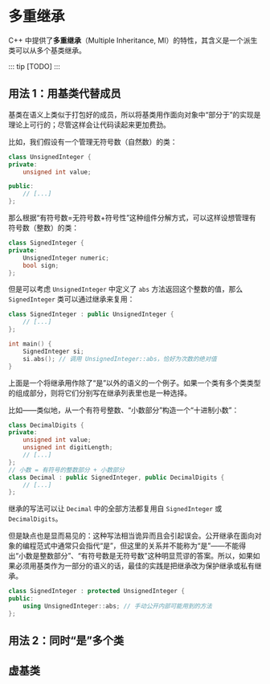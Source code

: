 # 多重继承 <Badge type="warning" text="TBC" /> <Badge type="tip" text="选读" />

C++ 中提供了**多重继承**（Multiple Inheritance, MI）的特性，其含义是一个派生类可以从多个基类继承。

::: tip
\[TODO\]
:::

## 用法 1：用基类代替成员

基类在语义上类似于打包好的成员，所以将基类用作面向对象中“部分于”的实现是理论上可行的；尽管这样会让代码读起来更加费劲。

比如，我们假设有一个管理无符号数（自然数）的类：

```cpp
class UnsignedInteger {
private:
    unsigned int value;

public:
    // [...]
};
```

那么根据“有符号数=无符号数+符号性”这种组件分解方式，可以这样设想管理有符号数（整数）的类：

```cpp
class SignedInteger {
private:
    UnsignedInteger numeric;
    bool sign;
};
```

但是可以考虑 `UnsignedInteger` 中定义了 `abs` 方法返回这个整数的值，那么 `SignedInteger` 类可以通过继承来复用：

```cpp
class SignedInteger : public UnsignedInteger {
    // [...]
};

int main() {
    SignedInteger si;
    si.abs(); // 调用 UnsignedInteger::abs，恰好为次数的绝对值
}
```

上面是一个将继承用作除了“是”以外的语义的一个例子。如果一个类有多个类类型的组成部分，则将它们分别写在继承列表里也是一种选择。

比如——类似地，从一个有符号整数、“小数部分”构造一个“十进制小数”：

```cpp
class DecimalDigits {
private:
    unsigned int value;
    unsigned int digitLength;
    // [...]
};
// 小数 = 有符号的整数部分 + 小数部分
class Decimal : public SignedInteger, public DecimalDigits {
    // [...]
};
```

继承的写法可以让 `Decimal` 中的全部方法都复用自 `SignedInteger` 或 `DecimalDigits`。

但是缺点也是显而易见的：这种写法相当诡异而且会引起误会。公开继承在面向对象的编程范式中通常只会指代“是”，但这里的关系并不能称为“是”——不能得出“小数是整数部分”、“有符号数是无符号数”这种明显荒谬的答案。所以，如果如果必须用基类作为一部分的语义的话，最佳的实践是把继承改为保护继承或私有继承。

```cpp
class SignedInteger : protected UnsignedInteger {
public:
    using UnsignedInteger::abs; // 手动公开内部可能用到的方法
};
```


## 用法 2：同时“是”多个类

## 虚基类
